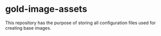# gold-image-assets
This repository has the purpose of storing all configuration files used for creating base images.
